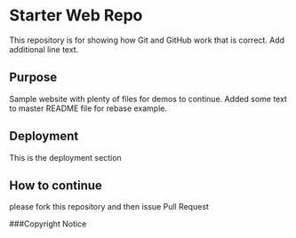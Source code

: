 # Starter Web Repo

This repository is for showing how Git and GitHub work that is correct. Add additional line text.

## Purpose

Sample website with plenty of files for demos to continue. Added some text to master README file for rebase example.

## Deployment
This is the deployment section

## How to continue

please fork this repository and then issue Pull Request

###Copyright Notice

